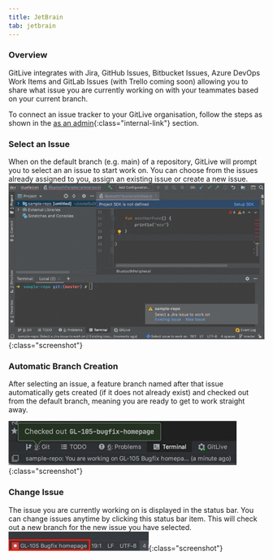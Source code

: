 ```yaml
---
title: JetBrain
tab: jetbrain
---
```


### Overview

GitLive integrates with Jira, GitHub Issues, Bitbucket Issues, Azure DevOps Work Items and GitLab Issues (with Trello coming soon) allowing you to share what issue you are currently working on with your teammates based on your current branch.

To connect an issue tracker to your GitLive organisation, follow the steps as shown in the [as an admin](/docs/admin){:class="internal-link"} section.



### Select an Issue
When on the default branch (e.g. main) of a repository, GitLive will prompt you to select an an issue to start work on. You can choose from the issues already assigned to you, assign an existing issue or create a new issue.
![Issue Tracker Workflow](/uploads/jetbrains-select-issue.gif "Issue Tracker"){:class="screenshot"}


### Automatic Branch Creation
After selecting an issue, a feature branch named after that issue automatically gets created (if it does not already exist) and checked out from the default branch, meaning you are ready to get to work straight away.

![New Branch Created](/uploads/jetbrains-issue-selected.jpg "New Branch Created"){:class="screenshot"}

### Change Issue
The issue you are currently working on is displayed in the status bar. You can change issues anytime by clicking this status bar item. This will check out a new branch for the new issue you have selected.
![Switch Issue](/uploads/jetbrains-switch-issue.jpeg "Switch Issue"){:class="screenshot"}
